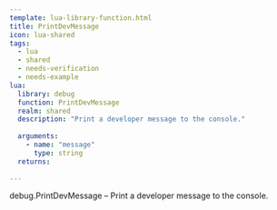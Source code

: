 ```yaml
---
template: lua-library-function.html
title: PrintDevMessage
icon: lua-shared
tags:
  - lua
  - shared
  - needs-verification
  - needs-example
lua:
  library: debug
  function: PrintDevMessage
  realm: shared
  description: "Print a developer message to the console."
  
  arguments:
    - name: "message"
      type: string
  returns:
    
---
```


<div class="lua__search__keywords">
debug.PrintDevMessage &#x2013; Print a developer message to the console.
</div>
